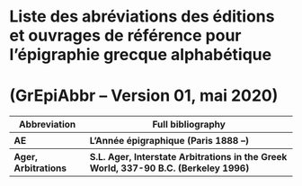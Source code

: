 # Liste des abréviations des éditions et ouvrages de référence pour l’épigraphie grecque alphabétique

# (GrEpiAbbr – Version 01, mai 2020)

<table>
  <thead>
    <tr>
      <th>Abbreviation</th>
      <th>Full bibliography</th>
    </tr>
  </thead>
  <tbody>
    <tr>
      <th align="left">AE</th>
      <th align="left">L’Année épigraphique (Paris 1888 –)</th>
    </tr>
    <tr>
      <th align="left">Ager, Arbitrations</th>
      <th align="left">S.L. Ager, Interstate Arbitrations in the Greek World, 337-90 B.C. (Berkeley 1996)</th>
    </tr>
  </tbody>
</table>


